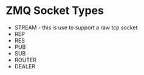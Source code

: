 # ZMQ Socket Types

* STREAM - this is use to support a raw tcp socket
* REP
* RES
* PUB
* SUB
* ROUTER
* DEALER
